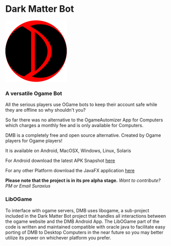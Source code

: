 # Dark Matter Bot #
![Dark Matter Bot Logo](https://raw.githubusercontent.com/Suraxius/darkmatterbot/master/images/DarkMatterBotLogo.png)
### A versatile Ogame Bot ###
All the serious players use OGame bots to keep their account safe while they are offline so why shouldn't you?

So far there was no alternative to the OgameAutomizer App for Computers which charges a monthly fee and is only available for Computers.

DMB is a completely free and open source alternative. Created by Ogame players for Ogame players!

It is available on Android, MacOSX, Windows, Linux, Solaris

For Android download the latest APK Snapshot [here](https://github.com/Suraxius/darkmatterbot/tree/release)

For any other Platform download the JavaFX application [here](https://github.com/Suraxius/darkmatterbot/tree/release)

**Please note that the project is in its pre alpha stage.**
*Want to contribute? PM or Email Suraxius*


### LibOGame ###

To interface with ogame servers, DMB uses libogame, a sub-project included in the Dark Matter Bot project that handles all interactions between the ogame website and the DMB Android App.
The LibOGame part of the code is written and maintained compatible with oracle java to facilitate easy porting of DMB to Desktop Computers in the near future so you may better
utilize its power on whichever platform you prefer.
